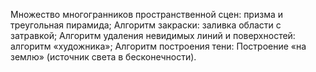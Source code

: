 Множество многогранников пространственной сцен: призма и треугольная пирамида;
Алгоритм закраски: заливка области с затравкой;
Алгоритм удаления невидимых линий и поверхностей: алгоритм «художника»;
Алгоритм построения тени: Построение «на землю» (источник света в бесконечности).
